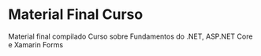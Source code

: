 # Material Final Curso
Material final compilado Curso sobre Fundamentos do .NET, ASP.NET Core e Xamarin Forms
